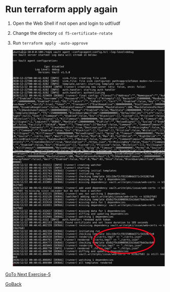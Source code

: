 # Run terraform apply again


1. Open the Web Shell if not open  and login to udf/udf

2. Change the directory ```cd f5-certificate-rotate```

3. Run ```terraform apply -auto-approve```

   ![alt text](../../../../images/run1.png)
   ![alt text](../../../../images/run2.png)


[GoTo Next Exercise-5](5-ex)

[GoBack](../README.md)
